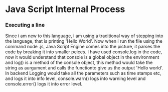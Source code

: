 # Java Script Internal Process

### Executing a line

Since i am new to this language, i am using a traditional way of stepping into the language, that is printing 'Hello World'. Now when i run the file using the command node <FileName>.js, Java Script Engine comes into the picture, it parses the code by breaking it into smaller peices. I have used console.log in the code, now it would understand that console is a global object in the environment and log() is a method of the console object, this method would take the string as aurgument and calls the functionto give us the output 'Hello world'. In backend Logging would take all the parameters such as time stamps etc, and logs it into info level, console.warn() logs into warning level and console.error() logs it into error level.
